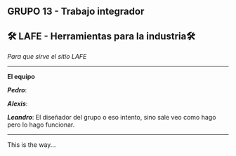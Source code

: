 GRUPO 13 - Trabajo integrador
-------------------------------------------------------------------------------
:hammer_and_wrench: LAFE - Herramientas para la industria:hammer_and_wrench: 
-------------------------------------------------------------------------------

_Para que sirve el sitio LAFE_ 

-------------------------------------------------------------------------------
**El equipo**

**_Pedro_**: 

**_Alexis_**:

**_Leandro_**: El diseñador del grupo o eso intento, sino sale veo como hago pero lo hago funcionar.

--------------------------------------------------------------------------------

This is the way... 
